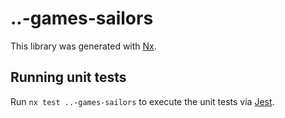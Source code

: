 # ..-games-sailors

This library was generated with [Nx](https://nx.dev).

## Running unit tests

Run `nx test ..-games-sailors` to execute the unit tests via [Jest](https://jestjs.io).
